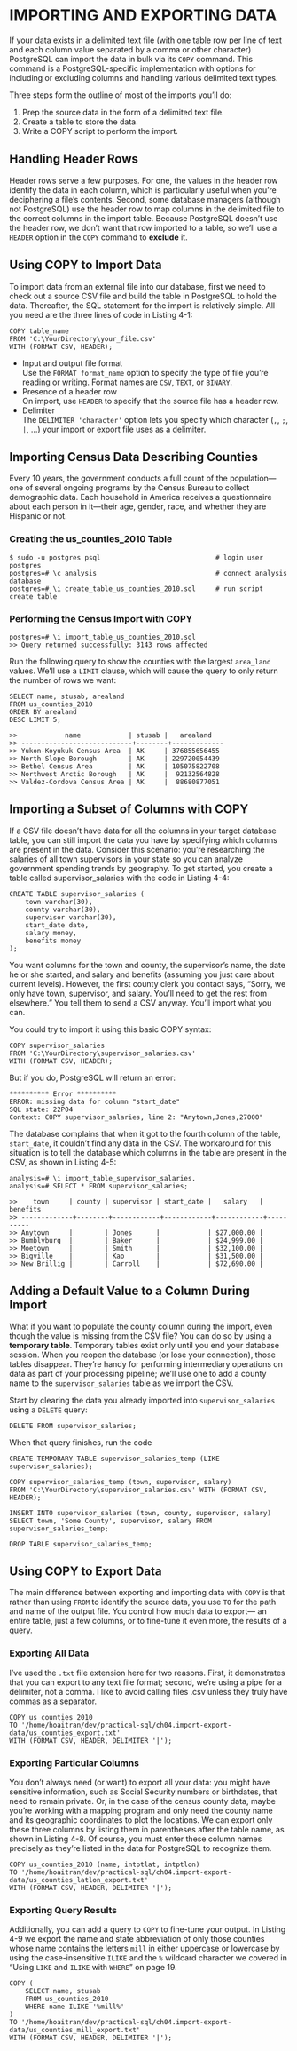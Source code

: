 # IMPORTING AND EXPORTING DATA
If your data exists in a delimited text file (with one table row per line of text and each column value separated by a comma or other character) PostgreSQL can import the data in bulk via its `COPY` command. This command is a PostgreSQL-specific implementation with options for including or excluding columns and handling various delimited text types.

Three steps form the outline of most of the imports you’ll do:
1. Prep the source data in the form of a delimited text file. 
2. Create a table to store the data. 
3. Write a COPY script to perform the import.

## Handling Header Rows
Header rows serve a few purposes. For one, the values in the header row identify the data in each column, which is particularly useful when you’re deciphering a file’s contents. Second, some database managers (although not PostgreSQL) use the header row to map columns in the delimited file to the correct columns in the import table. Because PostgreSQL doesn’t use the header row, we don’t want that row imported to a table, so we’ll use a `HEADER` option in the `COPY` command to **exclude** it.

## Using COPY to Import Data 
To import data from an external file into our database, first we need to check out a source CSV file and build the table in PostgreSQL to hold the data. Thereafter, the SQL statement for the import is relatively simple. All you need are the three lines of code in Listing 4-1:
```
COPY table_name 
FROM 'C:\YourDirectory\your_file.csv' 
WITH (FORMAT CSV, HEADER);
```
- Input and output file format \
Use the `FORMAT format_name` option to specify the type of file you’re reading or writing. Format names are `CSV`, `TEXT`, or `BINARY`.
- Presence of a header row \
On import, use `HEADER` to specify that the source file has a header row.
- Delimiter \
The `DELIMITER 'character'` option lets you specify which character (`,`, `;`, `|`, ...) your import or export file uses as a delimiter.

## Importing Census Data Describing Counties
Every 10 years, the government conducts a full count of the population—one of several ongoing programs by the Census Bureau to collect demographic data. Each household in America receives a questionnaire about each person in it—their age, gender, race, and whether they are Hispanic or not.
### Creating the us_counties_2010 Table
```
$ sudo -u postgres psql                             # login user postgres
postgres=# \c analysis                              # connect analysis database
postgres=# \i create_table_us_counties_2010.sql     # run script create table
```

### Performing the Census Import with COPY
```
postgres=# \i import_table_us_counties_2010.sql
>> Query returned successfully: 3143 rows affected
```
Run the following query to show the counties with the largest `area_land` values. We’ll use a `LIMIT` clause, which will cause the query to only return the number of rows we want:
```
SELECT name, stusab, arealand
FROM us_counties_2010 
ORDER BY arealand 
DESC LIMIT 5;

>>            name            | stusab |   arealand   
>> ----------------------------+--------+-------------
>> Yukon-Koyukuk Census Area  | AK     | 376855656455
>> North Slope Borough        | AK     | 229720054439
>> Bethel Census Area         | AK     | 105075822708
>> Northwest Arctic Borough   | AK     |  92132564828
>> Valdez-Cordova Census Area | AK     |  88680877051
```

## Importing a Subset of Columns with COPY
If a CSV file doesn’t have data for all the columns in your target database table, you can still import the data you have by specifying which columns are present in the data. Consider this scenario: you’re researching the salaries of all town supervisors in your state so you can analyze government spending trends by geography. To get started, you create a table called supervisor_salaries with the code in Listing 4-4:
```
CREATE TABLE supervisor_salaries ( 
    town varchar(30), 
    county varchar(30), 
    supervisor varchar(30), 
    start_date date, 
    salary money, 
    benefits money 
);
```
You want columns for the town and county, the supervisor’s name, the date he or she started, and salary and benefits (assuming you just care about current levels). However, the first county clerk you contact says, “Sorry, we only have town, supervisor, and salary. You’ll need to get the rest from elsewhere.” You tell them to send a CSV anyway. You’ll import what you can.

You could try to import it using this basic COPY syntax:
```
COPY supervisor_salaries 
FROM 'C:\YourDirectory\supervisor_salaries.csv' 
WITH (FORMAT CSV, HEADER);
```

But if you do, PostgreSQL will return an error:
```
********** Error ********** 
ERROR: missing data for column "start_date" 
SQL state: 22P04 
Context: COPY supervisor_salaries, line 2: "Anytown,Jones,27000"
```

The database complains that when it got to the fourth column of the table, `start_date`, it couldn’t find any data in the CSV. The workaround for this situation is to tell the database which columns in the table are present in the CSV, as shown in Listing 4-5:

```
analysis=# \i import_table_supervisor_salaries.
analysis=# SELECT * FROM supervisor_salaries;

>>    town     | county | supervisor | start_date |   salary   | benefits 
>> -------------+--------+------------+------------+------------+----------
>> Anytown     |        | Jones      |            | $27,000.00 |         
>> Bumblyburg  |        | Baker      |            | $24,999.00 |         
>> Moetown     |        | Smith      |            | $32,100.00 |         
>> Bigville    |        | Kao        |            | $31,500.00 |         
>> New Brillig |        | Carroll    |            | $72,690.00 |  
```

## Adding a Default Value to a Column During Import
What if you want to populate the county column during the import, even though the value is missing from the CSV file? You can do so by using a **temporary table**. Temporary tables exist only until you end your database session. When you reopen the database (or lose your connection), those tables disappear. They’re handy for performing intermediary operations on data as part of your processing pipeline; we’ll use one to add a county name to the `supervisor_salaries` table as we import the CSV. 

Start by clearing the data you already imported into `supervisor_salaries` using a `DELETE` query:
```
DELETE FROM supervisor_salaries;
```
When that query finishes, run the code
```
CREATE TEMPORARY TABLE supervisor_salaries_temp (LIKE supervisor_salaries);

COPY supervisor_salaries_temp (town, supervisor, salary) 
FROM 'C:\YourDirectory\supervisor_salaries.csv' WITH (FORMAT CSV, HEADER);

INSERT INTO supervisor_salaries (town, county, supervisor, salary) 
SELECT town, 'Some County', supervisor, salary FROM supervisor_salaries_temp;

DROP TABLE supervisor_salaries_temp;
```

## Using COPY to Export Data 
The main difference between exporting and importing data with `COPY` is that rather than using `FROM` to identify the source data, you use `TO` for the path and name of the output file. You control how much data to export— an entire table, just a few columns, or to fine-tune it even more, the results of a query.

### Exporting All Data
I’ve used the `.txt` file extension here for two
reasons. First, it demonstrates that you can export to any text file format; second, we’re using a pipe for a delimiter, not a comma. I like to avoid calling files .csv unless they truly have commas as a separator.
```
COPY us_counties_2010 
TO '/home/hoaitran/dev/practical-sql/ch04.import-export-data/us_counties_export.txt'
WITH (FORMAT CSV, HEADER, DELIMITER '|');
```

### Exporting Particular Columns
You don’t always need (or want) to export all your data: you might have sensitive information, such as Social Security numbers or birthdates, that need to remain private. Or, in the case of the census county data, maybe you’re working with a mapping program and only need the county name and its geographic coordinates to plot the locations. We can export only these three columns by listing them in parentheses after the table name, as shown in Listing 4-8. Of course, you must enter these column names precisely as they’re listed in the data for PostgreSQL to recognize them.

```
COPY us_counties_2010 (name, intptlat, intptlon) 
TO '/home/hoaitran/dev/practical-sql/ch04.import-export-data/us_counties_latlon_export.txt' 
WITH (FORMAT CSV, HEADER, DELIMITER '|');
```

### Exporting Query Results
Additionally, you can add a query to `COPY` to fine-tune your output. In Listing 4-9 we export the name and state abbreviation of only those counties whose name contains the letters `mill` in either uppercase or lowercase by using the case-insensitive `ILIKE` and the `%` wildcard character we covered in “Using `LIKE` and `ILIKE` with `WHERE`” on page 19.

```
COPY (
    SELECT name, stusab 
    FROM us_counties_2010 
    WHERE name ILIKE '%mill%'
) 
TO '/home/hoaitran/dev/practical-sql/ch04.import-export-data/us_counties_mill_export.txt' 
WITH (FORMAT CSV, HEADER, DELIMITER '|');
```